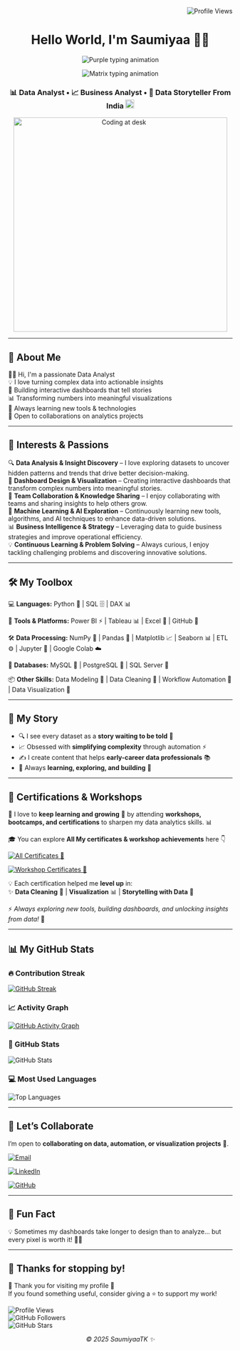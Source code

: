 <!-- Profile views top-right --> 
<p align="right">
<img src="https://komarev.com/ghpvc/?username=SaumiyaaTK&label=Profile%20views&color=0e75b6&style=flat" alt="Profile Views" />
</p>

<!-- Header -->
<h1 align="center"> Hello World, I'm Saumiyaa 👩‍💻</h1>

<!-- Purple-style animated intro -->
<p align="center"> 
<img src="https://readme-typing-svg.demolab.com?font=Fira+Code&weight=500&size=20&pause=1000&color=A020F0&center=true&vCenter=true&width=480&lines=Welcome+to+My+Github+Profile" alt="Purple typing animation" /> 
</p>

<!-- Matrix-style animated intro --> 
<p align="center"> 
<img src="https://readme-typing-svg.demolab.com?font=Fira+Code&weight=500&size=20&pause=1000&color=39FF14&center=true&vCenter=true&width=420&lines=Simplifying+Complexity;Turning+raw+data+into+insights+%F0%9F%92%BB" alt="Matrix typing animation" /> 
</p>

<!-- Subtitle with India flag -->
<h3 align="center">
  📊 Data Analyst • 📈 Business Analyst • 📖 Data Storyteller From India
  <img src="https://flagcdn.com/w40/in.png" width="20" alt="India Flag"> 
</h3>
  
<!-- Workspace image -->
<p align="center">
  <img src="https://i.pinimg.com/originals/f9/13/57/f9135788c6aeeec438abb986f283936c.gif" alt="Coding at desk" width="480"/>
</p>

---

## 🧠 About Me

🙋‍♀️ Hi, I'm a passionate Data Analyst  
💡 I love turning complex data into actionable insights  
🚀 Building interactive dashboards that tell stories  
📊 Transforming numbers into meaningful visualizations  
🌱 Always learning new tools & technologies  
🤝 Open to collaborations on analytics projects  

---

## 🌟 Interests & Passions

🔍 **Data Analysis & Insight Discovery** – I love exploring datasets to uncover hidden patterns and trends that drive better decision-making.  
🎨 **Dashboard Design & Visualization** – Creating interactive dashboards that transform complex numbers into meaningful stories.  
🤝 **Team Collaboration & Knowledge Sharing** – I enjoy collaborating with teams and sharing insights to help others grow.  
🌱 **Machine Learning & AI Exploration** – Continuously learning new tools, algorithms, and AI techniques to enhance data-driven solutions.  
📊 **Business Intelligence & Strategy** – Leveraging data to guide business strategies and improve operational efficiency.  
💡 **Continuous Learning & Problem Solving** – Always curious, I enjoy tackling challenging problems and discovering innovative solutions.  

---

## 🛠️ My Toolbox  

💻 **Languages:** 
Python 🐍 | SQL 🗄️ | DAX 📊  

🧰 **Tools & Platforms:** 
Power BI ⚡ | Tableau 📊 | Excel 📑 | GitHub 🐙  

🛠️ **Data Processing:** 
NumPy 🔢 | Pandas 🐼 | Matplotlib 📈 | Seaborn 📊 | ETL ⚙️ | Jupyter 📓 | Google Colab ☁️  

📂 **Databases:** 
MySQL 🐬 | PostgreSQL 🐘 | SQL Server 🏦  

📦 **Other Skills:** 
Data Modeling 🧩 | Data Cleaning 🧹 | Workflow Automation 🤖 | Data Visualization 🎨  

---

## 🌟 My Story 

- 🔍 I see every dataset as a **story waiting to be told** 📖  
- 📈 Obsessed with **simplifying complexity** through automation ⚡  
- ✍️ I create content that helps **early-career data professionals** 📚  
- 🧩 Always **learning, exploring, and building** 🚀  

---

## 🏅 Certifications & Workshops  

📜 I love to **keep learning and growing** 🚀 by attending **workshops, bootcamps, and certifications** to sharpen my data analytics skills. 📊 

🎓 You can explore **All My certificates & workshop achievements** here 👇

[![All Certificates 🌟](https://img.shields.io/badge/All%20Certificates-%F0%9F%8C%9F-purple?style=for-the-badge&logo=read-the-docs)](Certifications/)

[![Workshop Certificates 🌟](https://img.shields.io/badge/Workshop%20Certificates-%F0%9F%8C%9F-purple?style=for-the-badge&logo=read-the-docs)](Workshop/)

💡 Each certification helped me **level up** in:  
✨ **Data Cleaning** 🧹 | **Visualization** 📊 | **Storytelling with Data** 📖  

⚡ _Always exploring new tools, building dashboards, and unlocking insights from data!_ 🔑  

---

## 📊 My GitHub Stats  

### 🔥 Contribution Streak  
[![GitHub Streak](https://github-readme-streak-stats.herokuapp.com/?user=SaumiyaaTK&theme=tokyonight&hide_border=true)](https://git.io/streak-stats)  

### 📈 Activity Graph  
[![GitHub Activity Graph](https://github-readme-activity-graph.vercel.app/graph?username=SaumiyaaTK&theme=react-dark&hide_border=true)](https://github.com/ashutosh00710/github-readme-activity-graph)  

### 🚀 GitHub Stats  
![GitHub Stats](https://github-readme-stats.vercel.app/api?username=SaumiyaaTK&show_icons=true&theme=radical)  

### 💻 Most Used Languages  
![Top Languages](https://github-readme-stats.vercel.app/api/top-langs/?username=SaumiyaaTK&layout=compact&theme=radical)  

---

## 🤝 Let’s Collaborate  

I’m open to **collaborating on data, automation, or visualization projects** 🤝.  

[![Email](https://img.shields.io/badge/Email-Send-red?style=for-the-badge&logo=gmail)](mailto:saumiyaakannan@gmail.com)

[![LinkedIn](https://img.shields.io/badge/LINKEDIN-PROFILE-0077B5?style=for-the-badge&logo=linkedin)](https://linkedin.com/in/saumiyaa-t-k)

[![GitHub](https://img.shields.io/badge/GitHub-Profile-black?style=for-the-badge&logo=github)](https://github.com/SaumiyaaTK)

---

## 🎯 Fun Fact  

💡 Sometimes my dashboards take longer to design than to analyze… but every pixel is worth it! 🎨😄  

---

## 🚀 Thanks for stopping by!  

🙏 Thank you for visiting my profile 💖  
If you found something useful, consider giving a ⭐ to support my work!  

![Profile Views](https://komarev.com/ghpvc/?username=SaumiyaaTK&color=blue&style=flat-square)  
![GitHub Followers](https://img.shields.io/github/followers/SaumiyaaTK?label=Follow&style=social)  
![GitHub Stars](https://img.shields.io/github/stars/SaumiyaaTK?affiliations=OWNER%2CCOLLABORATOR&style=social)  

<p align="center"><em>© 2025 SaumiyaaTK ✨</em></p>  
